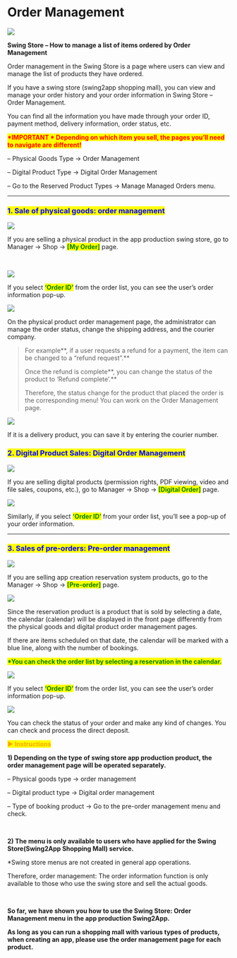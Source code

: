 # Order Management

![](https://support.swing2app.com/wp-content/uploads/2018/11/shop21.png)

**Swing Store – How to manage a list of items ordered by Order Management**

Order management in the Swing Store is a page where users can view and manage the list of products they have ordered.

If you have a swing store (swing2app shopping mall), you can view and manage your order history and your order information in Swing Store – Order Management.

You can find all the information you have made through your order ID, payment method, delivery information, order status, etc.

<mark style="color:red;">**\*IMPORTANT \* Depending on which item you sell, the pages you’ll need to navigate are different!**</mark>

– Physical Goods Type → Order Management

– Digital Product Type → Digital Order Management

– Go to the Reserved Product Types → Manage Managed Orders menu.

***

### <mark style="color:blue;">**1. Sale of physical goods: order management**</mark>

![](https://support.swing2app.com/wp-content/uploads/2018/11/order.png)

If you are selling a physical product in the app production swing store, go to Manager → Shop → <mark style="color:green;">**\[My Order]**</mark> page.

​

![](https://support.swing2app.com/wp-content/uploads/2018/11/order5.png)

If you select <mark style="color:green;">**‘Order ID’**</mark> from the order list, you can see the user’s order information pop-up.



![](https://support.swing2app.com/wp-content/uploads/2018/11/order3.png)

On the physical product order management page, the administrator can manage the order status, change the shipping address, and the courier company.

> For example**, if a user requests a refund for a payment, the item can be changed to a “refund request”.**
>
> Once the refund is complete**, you can change the status of the product to ‘Refund complete’.**
>
> Therefore, the status change for the product that placed the order is the corresponding menu! You can work on the Order Management page.



![](https://support.swing2app.com/wp-content/uploads/2018/11/order2.png)

If it is a delivery product, you can save it by entering the courier number.





### <mark style="color:blue;">**2. Digital Product Sales: Digital Order Management**</mark>

![](https://support.swing2app.com/wp-content/uploads/2018/11/digi.png)

If you are selling digital products (permission rights, PDF viewing, video and file sales, coupons, etc.), go to Manager → Shop → <mark style="color:green;">**\[Digital Order]**</mark> page.



![](https://support.swing2app.com/wp-content/uploads/2018/11/did2.png)

Similarly, if you select <mark style="color:green;">**‘Order ID’**</mark> from your order list, you’ll see a pop-up of your order information.

***

### <mark style="color:blue;">**3. Sales of pre-orders: Pre-order management**</mark>

![](https://support.swing2app.com/wp-content/uploads/2018/11/pre-order.png)

If you are selling app creation reservation system products, go to the Manager → Shop → <mark style="color:green;">**\[Pre-order]**</mark> page.



![](https://support.swing2app.com/wp-content/uploads/2018/11/res3.png)

Since the reservation product is a product that is sold by selecting a date, the calendar (calendar) will be displayed in the front page differently from the physical goods and digital product order management pages.

If there are items scheduled on that date, the calendar will be marked with a blue line, along with the number of bookings.

<mark style="color:green;">**\*You can check the order list by selecting a reservation in the calendar.**</mark>



![](https://support.swing2app.com/wp-content/uploads/2018/11/res4.png)

If you select <mark style="color:green;">**‘Order ID’**</mark> from the order list, you can see the user’s order information pop-up.



![](https://support.swing2app.com/wp-content/uploads/2018/11/res5.png)

You can check the status of your order and make any kind of changes. You can check and process the direct deposit.





<mark style="color:orange;">**▶ Instructions**</mark>

**1) Depending on the type of swing store app production product, the order management page will be operated separately.**

– Physical goods type → order management

– Digital product type → Digital order management

– Type of booking product → Go to the pre-order management menu and check.

​

**2) The menu is only available to users who have applied for the Swing Store(Swing2App Shopping Mall) service.**

\*Swing store menus are not created in general app operations.

Therefore, order management: The order information function is only available to those who use the swing store and sell the actual goods.

​

**So far, we have shown you how to use the Swing Store: Order Management menu in the app production Swing2App.**

**As long as you can run a shopping mall with various types of products, when creating an app, please use the order management page for each product.**
